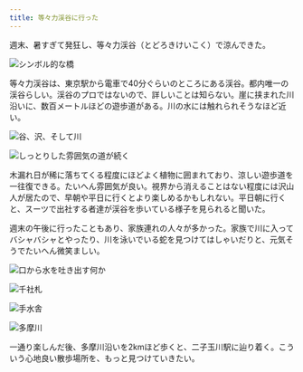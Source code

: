 ```yaml
---
title: 等々力渓谷に行った
---
```

週末、暑すぎて発狂し、等々力渓谷（とどろきけいこく）で涼んできた。

![](https://lh3.googleusercontent.com/rjpmvnsv6em-p2kquX1Nrv3mUrQzmn7LIn-u1FgMqFMrkjEOMB54L5E203iMrjPMjVdHQsmuWvKBu3clusbSLB0LX30gjPqICXlHIOkMMjn2fA2658Tz-vicP6URHR9LCCmGOGskfgvwxZSfwHrAm9f7nEI51PMrbO1suzkdar5NvEG_H6pcfVdeujZstg "シンボル的な橋")

等々力渓谷は、東京駅から電車で40分ぐらいのところにある渓谷。都内唯一の渓谷らしい。渓谷のプロではないので、詳しいことは知らない。崖に挟まれた川沿いに、数百メートルほどの遊歩道がある。川の水には触れられそうなほど近い。

![](https://lh6.googleusercontent.com/6hbgsC2nN37GTNULdXoXAPq_Wc_Bs_wKTr2RrRcHkq3tD7D0NSR_Ajc7UgT6ijH-hlDRbYgkgZABYzwkJ_g-g2Cx1fSfA2tLT19YY30CJAQFf0c6jdO_TMkCYzNRRJH6AnmQdtaqFqYNj4k15WwSGd4a0nyo5-fq5bmm5RsGLGYhQLiMt2Mbqp4EJXd0RA "谷、沢、そして川")

![](https://lh3.googleusercontent.com/O7vukxCARYQRSRDD5nafpeg1-TBbSOBnfc5dAU9ofQwZUOLVGVTpNTslf0YIGzPUmEeols43giXChnf1S79Zr_T6bW1hkZfE3u2Fqh3f9jV5UJaMFvS8ZZeBxV2bA_tWkbEWDABpUPzSHLkMmYhrToKpawwDk-npiQRVxeLaoiE9QoIuatIj7VUTV9G04Q "しっとりした雰囲気の道が続く")

木漏れ日が稀に落ちてくる程度にほどよく植物に囲まれており、涼しい遊歩道を一往復できる。たいへん雰囲気が良い。視界から消えることはない程度には沢山人が居たので、早朝や平日に行くとより楽しめるかもしれない。平日朝に行くと、スーツで出社する者達が渓谷を歩いている様子を見られると聞いた。

週末の午後に行ったこともあり、家族連れの人々が多かった。家族で川に入ってバシャバシャとやったり、川を泳いでいる蛇を見つけてはしゃいだりと、元気そうでたいへん微笑ましい。

![](https://lh6.googleusercontent.com/IpM_2xLU4VvgjAo0vvjLWZgDmT6UTSRQPOBBGvIfS_AfSWJwldyKrorJkEbuCQn-k4EGf2VTYpwokz7GRZqLQEX9RYAHxfG1J5HTIMRddR7qDMxJ6M_32R2-tgyV-cSUvzWnp45YI7_4pd19p2Q2IOpuRNyUIcbGwFkQEWTrSBLCXBmeulGQe5xyXGG9aQ "口から水を吐き出す何か")

![](https://lh6.googleusercontent.com/BcLTdlDeUfjLTotkbY5lpZzxUIzn_EhRp9gTwJnW93yUVgYelqcCmb__epNgEDIWwPkdOITWgKkrgMQzV_9ZdMxANEJkHk8miGnYmhRu_H1qyVtZPR9V0rqYAkotr6ziIYCShzFouAtr_-XAfkIZEIQ8Ms6FeIr77Uh-jQFIvzWoVmI6ucR00ZyTojH2Ow "千社札")

![](https://lh6.googleusercontent.com/hDBT3AMrPoLaFkYxtmar7GSmopC1FFEGZ7fHxct9bkUIFXnn-oRKNqjVxyLfaSEKxXw_vM4KCWeJUcQPmPo_VyoGg2f57dK6mldUM1vXT_DIZAinfapRSJhklefZpLWRDSpvswTtujZEnlFSya5S11A2yQsC1Fl_Yhiq0m2UAxpc7w5BA8F9D9KB43LG5A "手水舎")

![](https://lh6.googleusercontent.com/KZcEaQmxPQwDEaYEHtbxMPb5AySXwWW8_hpWb0d0R_G7MwC7KojjE4Umcl6H9MLhoi-0M1bE1qnt_Z9D6xrLyMbCaDcR1gLA7RbsGzq3pLFNER-VCnpiOTVHewJVCThXK6p7qsbmFN5jMmyZD17Ar8ugz5ISYyxEKEqXbDrQYKl4-vNSyHzYmstDY0VdmQ "多摩川")

一通り楽しんだ後、多摩川沿いを2kmほど歩くと、二子玉川駅に辿り着く。こういう心地良い散歩場所を、もっと見つけていきたい。
